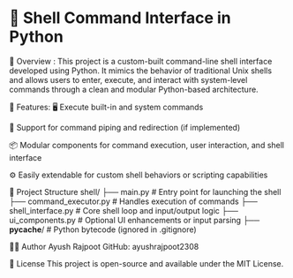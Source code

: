 # 🔧 Shell Command Interface in Python
📌 Overview :
This project is a custom-built command-line shell interface developed using Python. It mimics the behavior of traditional Unix shells and allows users to enter, execute, and interact with system-level commands through a clean and modular Python-based architecture.

🚀 Features: 
🖥️ Execute built-in and system commands

🔄 Support for command piping and redirection (if implemented)

📦 Modular components for command execution, user interaction, and shell interface

⚙️ Easily extendable for custom shell behaviors or scripting capabilities


📁 Project Structure
shell/
├── main.py                 # Entry point for launching the shell
├── command_executor.py     # Handles execution of commands
├── shell_interface.py      # Core shell loop and input/output logic
├── ui_components.py        # Optional UI enhancements or input parsing
├── __pycache__/            # Python bytecode (ignored in .gitignore)

🧑‍💻 Author
Ayush Rajpoot
GitHub: ayushrajpoot2308

📄 License
This project is open-source and available under the MIT License.
